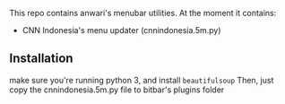 This repo contains anwari's menubar utilities. At the moment it contains:

- CNN Indonesia's menu updater (cnnindonesia.5m.py)

## Installation
make sure you're running python 3, and install `beautifulsoup`
Then, just copy the cnnindonesia.5m.py file to bitbar's plugins folder